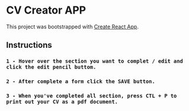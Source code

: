 # CV Creator APP

This project was bootstrapped with [Create React App](https://github.com/facebook/create-react-app).

## Instructions

### `1 - Hover over the section you want to complet / edit and click the edit pencil buttom.`

### `2 - After complete a form click the SAVE button.`

### `3 - When you've completed all section, press CTL + P to print out your CV as a pdf document.`

